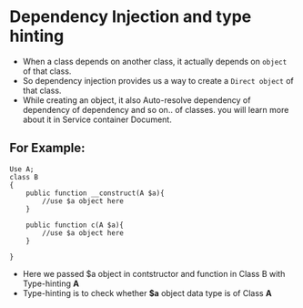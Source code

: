 # Dependency Injection and type hinting

- When a class depends on another class, it actually depends on `object` of that class.
- So dependency injection provides us a way to create a `Direct object` of that class.
- While creating an object, it also Auto-resolve dependency of dependency of dependency and so on.. of classes. you will learn more about it in Service container Document.

## For Example: 

	Use A;
	class B
	{
	    public function __construct(A $a){
	    	//use $a object here 
	    }

	    public function c(A $a){
	    	//use $a object here 
	    }

	}

- Here we passed $a object in contstructor and function in Class B with Type-hinting **A**
- Type-hinting is to check whether **$a** object data type is of Class **A**
